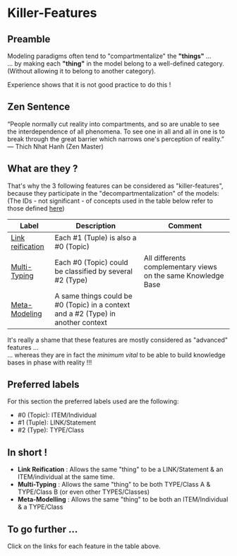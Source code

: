 Killer-Features
==

Preamble
-
Modeling paradigms often tend to "compartmentalize" the __"things"__ ...   
... by making each __"thing"__ in the model belong to a well-defined category.   
(Without allowing it to belong to another category).  

Experience shows that it is not good practice to do this !

Zen Sentence
-
“People normally cut reality into compartments, and so are unable to see the interdependence of all phenomena. To see one in all and all in one is to break through the great barrier which narrows one's perception of reality.” ― Thich Nhat Hanh (Zen Master)

What are they ?
-
That's why the 3 following features can be considered as "killer-features", because they participate in the "decompartmentalization" of the models:   
(The IDs - not significant - of concepts used in the table below refer to those defined <a href="https://github.com/iPlumb3r/KeQuarks/tree/master/Concepts">here</a>)

<table>
    <thead>
        <tr>
            <th>Label</th>
            <th>Description</th>
            <th>Comment</th>
        </tr>
    </thead>
    <tbody>
        <tr>
            <td><a href="https://github.com/iPlumb3r/KeQuarks/blob/master/Features/LinkReification_EN.md">Link reification</a></td>
            <td>Each #1 (Tuple) is also a #0 (Topic)</td>
            <td></td>
        </tr>
        <tr>
            <td><a href="https://github.com/iPlumb3r/KeQuarks/blob/master/Features/Multi-Typing_EN.md">Multi-Typing</a></td>
            <td>Each #0 (Topic) could be classified by several #2 (Type)</td>
            <td>All differents complementary views on the same Knowledge Base</td>
        </tr>
        <tr>
            <td><a href="https://github.com/iPlumb3r/KeQuarks/blob/master/Features/Meta-Modeling_EN.md">Meta-Modeling</a></td>
            <td>A same things could be #0 (Topic) in a context and a #2 (Type) in another context</td>
            <td></td>
        </tr>
    </tbody>
</table>


It's really a shame that these features are mostly considered as "advanced" features ...   
... whereas they are in fact the _minimum vital_ to be able to build knowledge bases in phase with reality !!!

Preferred labels
-
For this section the preferred labels used are the following:
* #0 (Topic): ITEM/Individual
* #1 (Tuple): LINK/Statement
* #2 (Type): TYPE/Class

In short !
-
* __Link Reification__ : Allows the same "thing" to be a LINK/Statement & an ITEM/individual at the same time.
* __Multi-Typing__ : Allows the same "thing" to be both TYPE/Class A & TYPE/Class B (or even other TYPES/Classes)
* __Meta-Modelling__ : Allows the same "thing" to be both an ITEM/Individual & a TYPE/Class

To go further ...
-
Click on the links for each feature in the table above.
